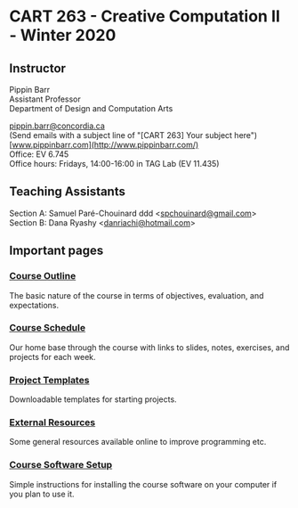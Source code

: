 # CART 263 - Creative Computation II - Winter 2020

## Instructor

Pippin Barr  
Assistant Professor  
Department of Design and Computation Arts  

[pippin.barr@concordia.ca](mailto:pippin.barr@concordia.ca)  
(Send emails with a subject line of "[CART 263] Your subject here")  
[www.pippinbarr.com](http://www.pippinbarr.com/)  
Office: EV 6.745  
Office hours: Fridays, 14:00-16:00 in TAG Lab (EV 11.435)

## Teaching Assistants

Section A: Samuel Paré-Chouinard  ddd <[spchouinard@gmail.com](mailto:spchouinard@gmail.com)>  
Section B: Dana Ryashy <[danriachi@hotmail.com](danriachi@hotmail.com)>

## Important pages

### [Course Outline](course-information/course-outline.md)
The basic nature of the course in terms of objectives, evaluation, and expectations.

### [Course Schedule](course-information/course-schedule.md)
Our home base through the course with links to slides, notes, exercises, and projects for each week.

### [Project Templates](templates/)
Downloadable templates for starting projects.

### [External Resources](course-information/external-resources.md)
Some general resources available online to improve programming etc.

### [Course Software Setup](course-information/course-software-setup.md)
Simple instructions for installing the course software on your computer if you plan to use it.
